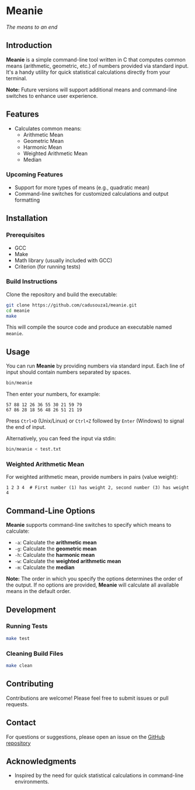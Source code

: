 # Meanie
*The means to an end*

## Introduction
**Meanie** is a simple command-line tool written in C that computes common means (arithmetic, geometric, etc.) of numbers provided via standard input. It's a handy utility for quick statistical calculations directly from your terminal.

**Note:** Future versions will support additional means and command-line switches to enhance user experience.

## Features
- Calculates common means:
  - Arithmetic Mean
  - Geometric Mean
  - Harmonic Mean
  - Weighted Arithmetic Mean
  - Median

### Upcoming Features
- Support for more types of means (e.g., quadratic mean)
- Command-line switches for customized calculations and output formatting

## Installation

### Prerequisites
- GCC
- Make
- Math library (usually included with GCC)
- Criterion (for running tests)

### Build Instructions
Clone the repository and build the executable:
```bash
git clone https://github.com/cadusouza1/meanie.git
cd meanie
make
```
This will compile the source code and produce an executable named `meanie`.

## Usage
You can run **Meanie** by providing numbers via standard input. Each line of input should contain numbers separated by spaces.
```bash
bin/meanie
```
Then enter your numbers, for example:
```
57 88 12 26 36 55 30 21 59 79
67 86 28 18 56 48 26 51 21 19
```
Press `Ctrl+D` (Unix/Linux) or `Ctrl+Z` followed by `Enter` (Windows) to signal the end of input.

Alternatively, you can feed the input via stdin:
```bash
bin/meanie < test.txt
```

### Weighted Arithmetic Mean
For weighted arithmetic mean, provide numbers in pairs (value weight):
```
1 2 3 4  # First number (1) has weight 2, second number (3) has weight 4
```

## Command-Line Options
**Meanie** supports command-line switches to specify which means to calculate:

- `-a`: Calculate the **arithmetic mean**
- `-g`: Calculate the **geometric mean**
- `-h`: Calculate the **harmonic mean**
- `-w`: Calculate the **weighted arithmetic mean**
- `-m`: Calculate the **median**

**Note:** The order in which you specify the options determines the order of the output. If no options are provided, **Meanie** will calculate all available means in the default order.

## Development
### Running Tests
```bash
make test
```

### Cleaning Build Files
```bash
make clean
```

## Contributing
Contributions are welcome! Please feel free to submit issues or pull requests.

## Contact
For questions or suggestions, please open an issue on the [GitHub repository](https://github.com/cadusouza1/meanie.git)

## Acknowledgments
- Inspired by the need for quick statistical calculations in command-line environments.
